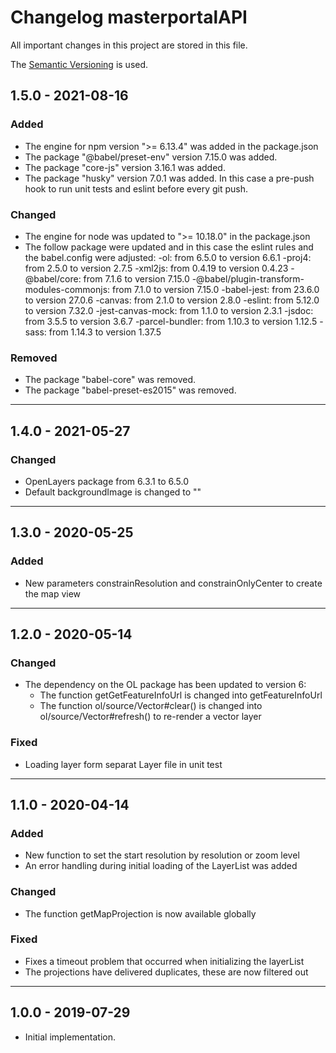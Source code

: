 # Changelog masterportalAPI
 All important changes in this project are stored in this file.

 The [Semantic Versioning](https://semver.org/spec/v2.0.0.html) is used.

 ## 1.5.0 - 2021-08-16
 ### Added
- The engine for npm version ">= 6.13.4" was added in the package.json
- The package "@babel/preset-env" version 7.15.0 was added.
- The package "core-js" version 3.16.1 was added.
- The package "husky" version 7.0.1 was added. In this case a pre-push hook to run unit tests and eslint before every git push.

 ### Changed
- The engine for node was updated to ">= 10.18.0" in the package.json
- The follow package were updated and in this case the eslint rules and the babel.config were adjusted:
    -ol: from 6.5.0 to version 6.6.1
    -proj4: from 2.5.0 to version 2.7.5
    -xml2js: from 0.4.19 to version 0.4.23
    -@babel/core: from 7.1.6 to version 7.15.0
    -@babel/plugin-transform-modules-commonjs: from 7.1.0 to version 7.15.0
    -babel-jest: from 23.6.0 to version 27.0.6
    -canvas: from 2.1.0 to version 2.8.0
    -eslint: from 5.12.0 to version 7.32.0
    -jest-canvas-mock: from 1.1.0 to version 2.3.1
    -jsdoc: from 3.5.5 to version 3.6.7
    -parcel-bundler: from 1.10.3 to version 1.12.5
    -sass: from 1.14.3 to version 1.37.5

 ### Removed
- The package "babel-core" was removed.
- The package "babel-preset-es2015" was removed.

---

## 1.4.0 - 2021-05-27
### Changed
- OpenLayers package from 6.3.1 to 6.5.0
- Default backgroundImage is changed to ""

---

## 1.3.0 - 2020-05-25
### Added
- New parameters constrainResolution and constrainOnlyCenter to create the map view

---

## 1.2.0 - 2020-05-14
### Changed
- The dependency on the OL package has been updated to version 6:
    - The function getGetFeatureInfoUrl is changed into getFeatureInfoUrl
    - The function ol/source/Vector#clear() is changed into ol/source/Vector#refresh() to re-render a vector layer

### Fixed
- Loading layer form separat Layer file in unit test

---

## 1.1.0 - 2020-04-14
### Added
- New function to set the start resolution by resolution or zoom level
- An error handling during initial loading of the LayerList was added

### Changed
- The function getMapProjection is now available globally

### Fixed
- Fixes a timeout problem that occurred when initializing the layerList
- The projections have delivered duplicates, these are now filtered out

---

## 1.0.0 - 2019-07-29
- Initial implementation.

